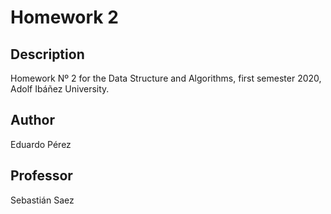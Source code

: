 # Homework 2

## Description
Homework Nº 2 for the Data Structure and Algorithms, first semester 2020, Adolf Ibáñez University.

## Author
Eduardo Pérez

## Professor
Sebastián Saez
